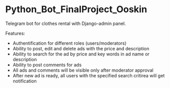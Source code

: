 # Python_Bot_FinalProject_Ooskin

Telegram bot for clothes rental with Django-admin panel.

Features:

- Authentification for different roles (users/moderators)
- Ability to post, edit and delete ads with the price and description
- Ability to search for the ad by price and key words in ad name or description
- Ability to post comments for ads
- All ads and comments will be visible only after moderator approval
- After new ad is ready, all users with the specified search critirea will get notification
